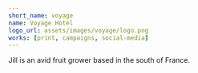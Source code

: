 ```yaml
---
short_name: voyage
name: Voyage Hotel
logo_url: assets/images/voyage/logo.png
works: [print, campaigns, social-media]
---
```

Jill is an avid fruit grower based in the south of France.